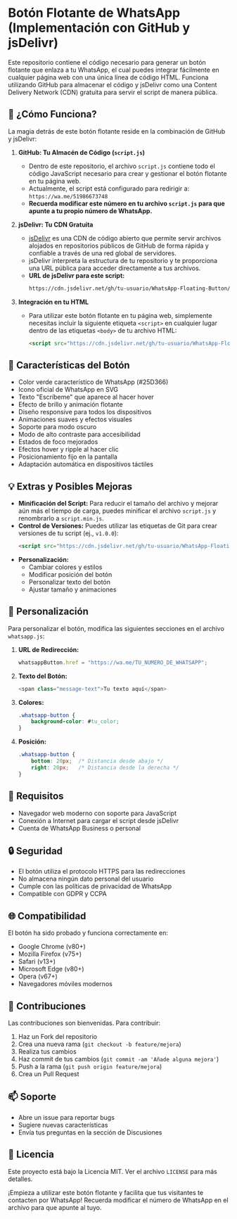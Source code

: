 # Botón Flotante de WhatsApp (Implementación con GitHub y jsDelivr)

Este repositorio contiene el código necesario para generar un botón flotante que enlaza a tu WhatsApp, el cual puedes integrar fácilmente en cualquier página web con una única línea de código HTML. Funciona utilizando GitHub para almacenar el código y jsDelivr como una Content Delivery Network (CDN) gratuita para servir el script de manera pública.

## 🧩 ¿Cómo Funciona?

La magia detrás de este botón flotante reside en la combinación de GitHub y jsDelivr:

1.  **GitHub: Tu Almacén de Código (`script.js`)**
    * Dentro de este repositorio, el archivo `script.js` contiene todo el código JavaScript necesario para crear y gestionar el botón flotante en tu página web.
    * Actualmente, el script está configurado para redirigir a: `https://wa.me/51986673748`
    * **Recuerda modificar este número en tu archivo `script.js` para que apunte a tu propio número de WhatsApp.**

2.  **jsDelivr: Tu CDN Gratuita**
    * [jsDelivr](https://www.jsdelivr.com/) es una CDN de código abierto que permite servir archivos alojados en repositorios públicos de GitHub de forma rápida y confiable a través de una red global de servidores.
    * jsDelivr interpreta la estructura de tu repositorio y te proporciona una URL pública para acceder directamente a tus archivos.
    * **URL de jsDelivr para este script:**
        ```bash
        https://cdn.jsdelivr.net/gh/tu-usuario/WhatsApp-Floating-Button/dist/script.js
        ```

3.  **Integración en tu HTML**
    * Para utilizar este botón flotante en tu página web, simplemente necesitas incluir la siguiente etiqueta `<script>` en cualquier lugar dentro de las etiquetas `<body>` de tu archivo HTML:
        ```html
        <script src="https://cdn.jsdelivr.net/gh/tu-usuario/WhatsApp-Floating-Button/dist/script.js"></script>
        ```

## 🎨 Características del Botón

* Color verde característico de WhatsApp (#25D366)
* Icono oficial de WhatsApp en SVG
* Texto "Escríbeme" que aparece al hacer hover
* Efecto de brillo y animación flotante
* Diseño responsive para todos los dispositivos
* Animaciones suaves y efectos visuales
* Soporte para modo oscuro
* Modo de alto contraste para accesibilidad
* Estados de foco mejorados
* Efectos hover y ripple al hacer clic
* Posicionamiento fijo en la pantalla
* Adaptación automática en dispositivos táctiles

## 💡 Extras y Posibles Mejoras

* **Minificación del Script:** Para reducir el tamaño del archivo y mejorar aún más el tiempo de carga, puedes minificar el archivo `script.js` y renombrarlo a `script.min.js`.
* **Control de Versiones:** Puedes utilizar las etiquetas de Git para crear versiones de tu script (ej., `v1.0.0`):
    ```html
    <script src="https://cdn.jsdelivr.net/gh/tu-usuario/WhatsApp-Floating-Button@v1.0.0/dist/script.js"></script>
    ```
* **Personalización:**
    * Cambiar colores y estilos
    * Modificar posición del botón
    * Personalizar texto del botón
    * Ajustar tamaño y animaciones

## 🔧 Personalización

Para personalizar el botón, modifica las siguientes secciones en el archivo `whatsapp.js`:

1. **URL de Redirección:**
   ```javascript
   whatsappButton.href = "https://wa.me/TU_NUMERO_DE_WHATSAPP";
   ```

2. **Texto del Botón:**
   ```javascript
   <span class="message-text">Tu texto aquí</span>
   ```

3. **Colores:**
   ```css
   .whatsapp-button {
       background-color: #tu_color;
   }
   ```

4. **Posición:**
   ```css
   .whatsapp-button {
       bottom: 20px;  /* Distancia desde abajo */
       right: 20px;   /* Distancia desde la derecha */
   }
   ```

## 📱 Requisitos

* Navegador web moderno con soporte para JavaScript
* Conexión a Internet para cargar el script desde jsDelivr
* Cuenta de WhatsApp Business o personal

## 🔒 Seguridad

* El botón utiliza el protocolo HTTPS para las redirecciones
* No almacena ningún dato personal del usuario
* Cumple con las políticas de privacidad de WhatsApp
* Compatible con GDPR y CCPA

## 🌐 Compatibilidad

El botón ha sido probado y funciona correctamente en:

* Google Chrome (v80+)
* Mozilla Firefox (v75+)
* Safari (v13+)
* Microsoft Edge (v80+)
* Opera (v67+)
* Navegadores móviles modernos

## 🤝 Contribuciones

Las contribuciones son bienvenidas. Para contribuir:

1. Haz un Fork del repositorio
2. Crea una nueva rama (`git checkout -b feature/mejora`)
3. Realiza tus cambios
4. Haz commit de tus cambios (`git commit -am 'Añade alguna mejora'`)
5. Push a la rama (`git push origin feature/mejora`)
6. Crea un Pull Request

## 📫 Soporte

* Abre un issue para reportar bugs
* Sugiere nuevas características
* Envía tus preguntas en la sección de Discusiones

## 📄 Licencia

Este proyecto está bajo la Licencia MIT. Ver el archivo `LICENSE` para más detalles.

¡Empieza a utilizar este botón flotante y facilita que tus visitantes te contacten por WhatsApp! Recuerda modificar el número de WhatsApp en el archivo para que apunte al tuyo.
